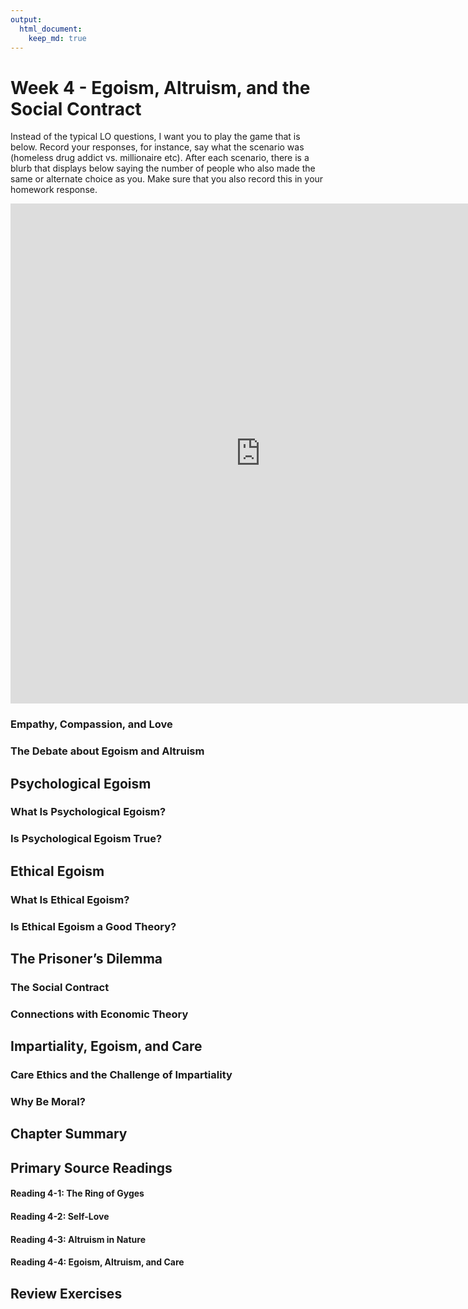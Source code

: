 ```yaml
---
output:
  html_document:
    keep_md: true
---
```


# Week 4 - Egoism, Altruism, and the Social Contract

Instead of the typical LO questions, I want you to play the game that is below. Record your responses, for instance, say what the scenario was (homeless drug addict vs. millionaire etc). After each scenario, there is a blurb that displays below saying the number of people who also made the same or alternate choice as you. Make sure that you also record this in your homework response.

<embed type="text/html" src="https://trolleyproblem.io/" width="800" height="800">

### Empathy, Compassion, and Love
### The Debate about Egoism and Altruism

## Psychological Egoism

### What Is Psychological Egoism?
### Is Psychological Egoism True?

## Ethical Egoism
### What Is Ethical Egoism?
### Is Ethical Egoism a Good Theory?

## The Prisoner’s Dilemma
### The Social Contract
### Connections with Economic Theory

## Impartiality, Egoism, and Care
### Care Ethics and the Challenge of Impartiality
### Why Be Moral?
## Chapter Summary

## Primary Source Readings

#### Reading 4-1: The Ring of Gyges
#### Reading 4-2: Self-Love
#### Reading 4-3: Altruism in Nature
#### Reading 4-4: Egoism, Altruism, and Care

## Review Exercises
